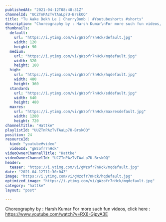 ```yaml
---
publishedAt: "2021-04-12T08:48:31Z"
channelId: "UCZTnPAzTvTAaLp7U-BrskOQ"
title: "Tu Aake Dekh Le | CherryBomb | #Youtubeshorts #shorts"
description: "Choreography by : Harsh Kumar\nFor more such fun videos, click here : https://www.youtube.com/watch?v=RX6-GjpyA3E"
thumbnails:
  default:
    url: "https://i.ytimg.com/vi/gWzofr7nHck/default.jpg"
    width: 120
    height: 90
  medium:
    url: "https://i.ytimg.com/vi/gWzofr7nHck/mqdefault.jpg"
    width: 320
    height: 180
  high:
    url: "https://i.ytimg.com/vi/gWzofr7nHck/hqdefault.jpg"
    width: 480
    height: 360
  standard:
    url: "https://i.ytimg.com/vi/gWzofr7nHck/sddefault.jpg"
    width: 640
    height: 480
  maxres:
    url: "https://i.ytimg.com/vi/gWzofr7nHck/maxresdefault.jpg"
    width: 1280
    height: 720
channelTitle: "Hattke"
playlistId: "UUZTnPAzTvTAaLp7U-BrskOQ"
position: 24
resourceId:
  kind: "youtube#video"
  videoId: "gWzofr7nHck"
videoOwnerChannelTitle: "Hattke"
videoOwnerChannelId: "UCZTnPAzTvTAaLp7U-BrskOQ"
header:
  teaser: "https://i.ytimg.com/vi/gWzofr7nHck/mqdefault.jpg"
date: "2021-04-12T11:30:04Z"
image: "https://i.ytimg.com/vi/gWzofr7nHck/hqdefault.jpg"
optimized_image: "https://i.ytimg.com/vi/gWzofr7nHck/mqdefault.jpg"
category: "hattke"
layout: "post"

---
```

Choreography by : Harsh Kumar
For more such fun videos, click here : https://www.youtube.com/watch?v=RX6-GjpyA3E